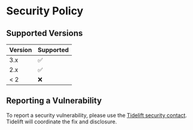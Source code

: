 # Security Policy

## Supported Versions

| Version | Supported          |
| ------- | ------------------ |
| 3.x     | :white_check_mark: |
| 2.x     | :white_check_mark: |
| < 2     | :x:                |

## Reporting a Vulnerability

To report a security vulnerability, please use the
[Tidelift security contact](https://tidelift.com/security).
Tidelift will coordinate the fix and disclosure.
